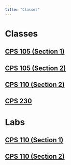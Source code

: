 ```yaml
---
title: "Classes"
---
```


# Classes

## [CPS 105 (Section 1)](/classes/cps105-1/)
## [CPS 105 (Section 2)](/classes/cps105-2/)
## [CPS 110 (Section 2)](/classes/cps110-2/)
## [CPS 230 ](/classes/cps230/)

# Labs

## [CPS 110 (Section 1)](/classes/cps110-1/)
## [CPS 110 (Section 2)](/classes/cps110-2/)
